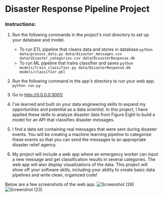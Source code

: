 # Disaster Response Pipeline Project

### Instructions:
1. Run the following commands in the project's root directory to set up your database and model.

    - To run ETL pipeline that cleans data and stores in database
        `python data/process_data.py data/disaster_messages.csv data/disaster_categories.csv data/DisasterResponse.db`
    - To run ML pipeline that trains classifier and saves
        `python models/train_classifier.py data/DisasterResponse.db models/classifier.pkl`

2. Run the following command in the app's directory to run your web app.
    `python run.py`

3. Go to http://0.0.0.0:3001/


4. I've learned and built on your data engineering skills to expand my opportunities and potential as a data scientist. In this project, I have applied these skills to analyze disaster data from Figure Eight to build a model for an API that classifies disaster messages.

5. I  find a data set containing real messages that were sent during disaster events. You will be creating a machine learning pipeline to categorize these events so that you can send the messages to an appropriate disaster relief agency.

6. My project will include a web app where an emergency worker can input a new message and get classification results in several categories. The web app will also display visualizations of the data. This project will show off your software skills, including your ability to create basic data pipelines and write clean, organized code!

Below are a few screenshots of the web app.
![Screenshot (26)](https://user-images.githubusercontent.com/23507650/79707771-3103c200-82db-11ea-81ed-b7fa05c19104.png)
![Screenshot (23)](https://user-images.githubusercontent.com/23507650/79707773-33feb280-82db-11ea-84ab-38711a6023a8.png)

